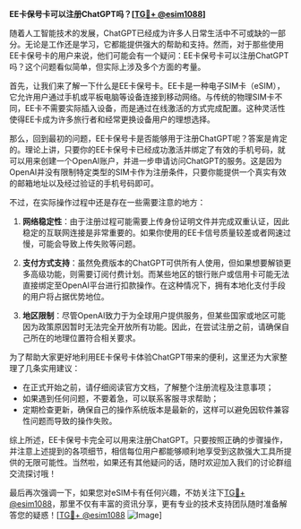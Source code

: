 **EE卡保号卡可以注册ChatGPT吗？[[TG💪+ @esim1088](https://t.me/s/esim1088)]**

随着人工智能技术的发展，ChatGPT已经成为许多人日常生活中不可或缺的一部分。无论是工作还是学习，它都能提供强大的帮助和支持。然而，对于那些使用EE卡保号卡的用户来说，他们可能会有一个疑问：EE卡保号卡可以注册ChatGPT吗？这个问题看似简单，但实际上涉及多个方面的考量。

首先，让我们来了解一下什么是EE卡保号卡。EE卡是一种电子SIM卡（eSIM），它允许用户通过手机或平板电脑等设备连接到移动网络。与传统的物理SIM卡不同，EE卡不需要实际插入设备，而是通过在线激活的方式完成配置。这种灵活性使得EE卡成为许多旅行者和经常更换设备用户的理想选择。

那么，回到最初的问题，EE卡保号卡是否能够用于注册ChatGPT呢？答案是肯定的。理论上讲，只要你的EE卡保号卡已经成功激活并绑定了有效的手机号码，就可以用来创建一个OpenAI账户，并进一步申请访问ChatGPT的服务。这是因为OpenAI并没有限制特定类型的SIM卡作为注册条件，只要你能提供一个真实有效的邮箱地址以及经过验证的手机号码即可。

不过，在实际操作过程中还是存在一些需要注意的地方：

1. **网络稳定性**：由于注册过程可能需要上传身份证明文件并完成双重认证，因此稳定的互联网连接是非常重要的。如果你使用的EE卡信号质量较差或者网速过慢，可能会导致上传失败等问题。
   
2. **支付方式支持**：虽然免费版本的ChatGPT可供所有人使用，但如果想要解锁更多高级功能，则需要订阅付费计划。而某些地区的银行账户或信用卡可能无法直接绑定至OpenAI平台进行扣款操作。在这种情况下，拥有本地化支付手段的用户将占据优势地位。

3. **地区限制**：尽管OpenAI致力于为全球用户提供服务，但某些国家或地区可能因为政策原因暂时无法完全开放所有功能。因此，在尝试注册之前，请确保自己所在的地理位置符合相关要求。

为了帮助大家更好地利用EE卡保号卡体验ChatGPT带来的便利，这里还为大家整理了几条实用建议：

- 在正式开始之前，请仔细阅读官方文档，了解整个注册流程及注意事项；
- 如果遇到任何问题，不要着急，可以联系客服寻求帮助；
- 定期检查更新，确保自己的操作系统版本是最新的，这样可以避免因软件兼容性问题而导致的操作失败。

综上所述，EE卡保号卡完全可以用来注册ChatGPT。只要按照正确的步骤操作，并注意上述提到的各项细节，相信每位用户都能够顺利地享受到这款强大工具所提供的无限可能性。当然啦，如果还有其他疑问的话，随时欢迎加入我们的讨论群组交流探讨哦！

最后再次强调一下，如果您对eSIM卡有任何兴趣，不妨关注下[TG💪+ @esim1088](https://t.me/s/esim1088)，那里不仅有丰富的资讯分享，更有专业的技术支持团队随时准备解答您的疑惑！[[TG💪+ @esim1088](https://t.me/s/esim1088) ![Image](https://i.postimg.cc/4NQfJmqS/Snipaste-2025-05-13-00-14-12.png)]
